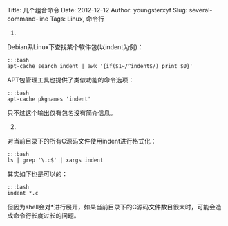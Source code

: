 Title: 几个组合命令
Date: 2012-12-12
Author: youngsterxyf
Slug: several-command-line
Tags: Linux, 命令行

1.
Debian系Linux下查找某个软件包(以indent为例)：

	:::bash
    apt-cache search indent | awk '{if($1~/^indent$/) print $0}'

APT包管理工具也提供了类似功能的命令选项：

	:::bash
    apt-cache pkgnames 'indent'

只不过这个输出仅有包名没有简介信息。

2.
对当前目录下的所有C源码文件使用indent进行格式化：

	:::bash
    ls | grep '\.c$' | xargs indent

其实如下也是可以的：

	:::bash
    indent *.c

但因为shell会对\*进行展开，如果当前目录下的C源码文件数目很大时，可能会造成命令行长度过长的问题。

